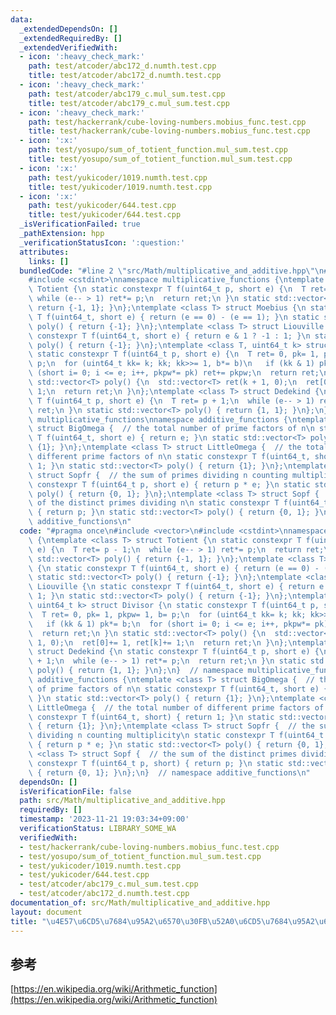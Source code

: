 ```yaml
---
data:
  _extendedDependsOn: []
  _extendedRequiredBy: []
  _extendedVerifiedWith:
  - icon: ':heavy_check_mark:'
    path: test/atcoder/abc172_d.numth.test.cpp
    title: test/atcoder/abc172_d.numth.test.cpp
  - icon: ':heavy_check_mark:'
    path: test/atcoder/abc179_c.mul_sum.test.cpp
    title: test/atcoder/abc179_c.mul_sum.test.cpp
  - icon: ':heavy_check_mark:'
    path: test/hackerrank/cube-loving-numbers.mobius_func.test.cpp
    title: test/hackerrank/cube-loving-numbers.mobius_func.test.cpp
  - icon: ':x:'
    path: test/yosupo/sum_of_totient_function.mul_sum.test.cpp
    title: test/yosupo/sum_of_totient_function.mul_sum.test.cpp
  - icon: ':x:'
    path: test/yukicoder/1019.numth.test.cpp
    title: test/yukicoder/1019.numth.test.cpp
  - icon: ':x:'
    path: test/yukicoder/644.test.cpp
    title: test/yukicoder/644.test.cpp
  _isVerificationFailed: true
  _pathExtension: hpp
  _verificationStatusIcon: ':question:'
  attributes:
    links: []
  bundledCode: "#line 2 \"src/Math/multiplicative_and_additive.hpp\"\n#include <vector>\n\
    #include <cstdint>\nnamespace multiplicative_functions {\ntemplate <class T> struct\
    \ Totient {\n static constexpr T f(uint64_t p, short e) {\n  T ret= p - 1;\n \
    \ while (e-- > 1) ret*= p;\n  return ret;\n }\n static std::vector<T> poly() {\
    \ return {-1, 1}; }\n};\ntemplate <class T> struct Moebius {\n static constexpr\
    \ T f(uint64_t, short e) { return (e == 0) - (e == 1); }\n static std::vector<T>\
    \ poly() { return {-1}; }\n};\ntemplate <class T> struct Liouville {\n static\
    \ constexpr T f(uint64_t, short e) { return e & 1 ? -1 : 1; }\n static std::vector<T>\
    \ poly() { return {-1}; }\n};\ntemplate <class T, uint64_t k> struct Divisor {\n\
    \ static constexpr T f(uint64_t p, short e) {\n  T ret= 0, pk= 1, pkpw= 1, b=\
    \ p;\n  for (uint64_t kk= k; kk; kk>>= 1, b*= b)\n   if (kk & 1) pk*= b;\n  for\
    \ (short i= 0; i <= e; i++, pkpw*= pk) ret+= pkpw;\n  return ret;\n }\n static\
    \ std::vector<T> poly() {\n  std::vector<T> ret(k + 1, 0);\n  ret[0]+= 1, ret[k]+=\
    \ 1;\n  return ret;\n }\n};\ntemplate <class T> struct Dedekind {\n static constexpr\
    \ T f(uint64_t p, short e) {\n  T ret= p + 1;\n  while (e-- > 1) ret*= p;\n  return\
    \ ret;\n }\n static std::vector<T> poly() { return {1, 1}; }\n};\n}  // namespace\
    \ multiplicative_functions\nnamespace additive_functions {\ntemplate <class T>\
    \ struct BigOmega {  // the total number of prime factors of n\n static constexpr\
    \ T f(uint64_t, short e) { return e; }\n static std::vector<T> poly() { return\
    \ {1}; }\n};\ntemplate <class T> struct LittleOmega {  // the total number of\
    \ different prime factors of n\n static constexpr T f(uint64_t, short) { return\
    \ 1; }\n static std::vector<T> poly() { return {1}; }\n};\ntemplate <class T>\
    \ struct Sopfr {  // the sum of primes dividing n counting multiplicity\n static\
    \ constexpr T f(uint64_t p, short e) { return p * e; }\n static std::vector<T>\
    \ poly() { return {0, 1}; }\n};\ntemplate <class T> struct Sopf {  // the sum\
    \ of the distinct primes dividing n\n static constexpr T f(uint64_t p, short)\
    \ { return p; }\n static std::vector<T> poly() { return {0, 1}; }\n};\n}  // namespace\
    \ additive_functions\n"
  code: "#pragma once\n#include <vector>\n#include <cstdint>\nnamespace multiplicative_functions\
    \ {\ntemplate <class T> struct Totient {\n static constexpr T f(uint64_t p, short\
    \ e) {\n  T ret= p - 1;\n  while (e-- > 1) ret*= p;\n  return ret;\n }\n static\
    \ std::vector<T> poly() { return {-1, 1}; }\n};\ntemplate <class T> struct Moebius\
    \ {\n static constexpr T f(uint64_t, short e) { return (e == 0) - (e == 1); }\n\
    \ static std::vector<T> poly() { return {-1}; }\n};\ntemplate <class T> struct\
    \ Liouville {\n static constexpr T f(uint64_t, short e) { return e & 1 ? -1 :\
    \ 1; }\n static std::vector<T> poly() { return {-1}; }\n};\ntemplate <class T,\
    \ uint64_t k> struct Divisor {\n static constexpr T f(uint64_t p, short e) {\n\
    \  T ret= 0, pk= 1, pkpw= 1, b= p;\n  for (uint64_t kk= k; kk; kk>>= 1, b*= b)\n\
    \   if (kk & 1) pk*= b;\n  for (short i= 0; i <= e; i++, pkpw*= pk) ret+= pkpw;\n\
    \  return ret;\n }\n static std::vector<T> poly() {\n  std::vector<T> ret(k +\
    \ 1, 0);\n  ret[0]+= 1, ret[k]+= 1;\n  return ret;\n }\n};\ntemplate <class T>\
    \ struct Dedekind {\n static constexpr T f(uint64_t p, short e) {\n  T ret= p\
    \ + 1;\n  while (e-- > 1) ret*= p;\n  return ret;\n }\n static std::vector<T>\
    \ poly() { return {1, 1}; }\n};\n}  // namespace multiplicative_functions\nnamespace\
    \ additive_functions {\ntemplate <class T> struct BigOmega {  // the total number\
    \ of prime factors of n\n static constexpr T f(uint64_t, short e) { return e;\
    \ }\n static std::vector<T> poly() { return {1}; }\n};\ntemplate <class T> struct\
    \ LittleOmega {  // the total number of different prime factors of n\n static\
    \ constexpr T f(uint64_t, short) { return 1; }\n static std::vector<T> poly()\
    \ { return {1}; }\n};\ntemplate <class T> struct Sopfr {  // the sum of primes\
    \ dividing n counting multiplicity\n static constexpr T f(uint64_t p, short e)\
    \ { return p * e; }\n static std::vector<T> poly() { return {0, 1}; }\n};\ntemplate\
    \ <class T> struct Sopf {  // the sum of the distinct primes dividing n\n static\
    \ constexpr T f(uint64_t p, short) { return p; }\n static std::vector<T> poly()\
    \ { return {0, 1}; }\n};\n}  // namespace additive_functions\n"
  dependsOn: []
  isVerificationFile: false
  path: src/Math/multiplicative_and_additive.hpp
  requiredBy: []
  timestamp: '2023-11-21 19:03:34+09:00'
  verificationStatus: LIBRARY_SOME_WA
  verifiedWith:
  - test/hackerrank/cube-loving-numbers.mobius_func.test.cpp
  - test/yosupo/sum_of_totient_function.mul_sum.test.cpp
  - test/yukicoder/1019.numth.test.cpp
  - test/yukicoder/644.test.cpp
  - test/atcoder/abc179_c.mul_sum.test.cpp
  - test/atcoder/abc172_d.numth.test.cpp
documentation_of: src/Math/multiplicative_and_additive.hpp
layout: document
title: "\u4E57\u6CD5\u7684\u95A2\u6570\u30FB\u52A0\u6CD5\u7684\u95A2\u6570"
---
```

## 参考
[https://en.wikipedia.org/wiki/Arithmetic_function](https://en.wikipedia.org/wiki/Arithmetic_function)